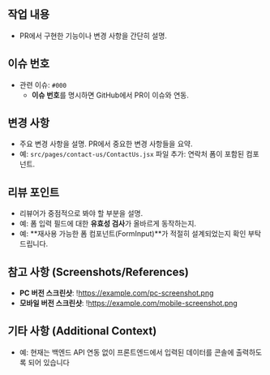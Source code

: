 ## 작업 내용

- PR에서 구현한 기능이나 변경 사항을 간단히 설명.

## 이슈 번호

- 관련 이슈: `#000`
  - **이슈 번호**를 명시하면 GitHub에서 PR이 이슈와 연동.

## 변경 사항

- 주요 변경 사항을 설명. PR에서 중요한 변경 사항들을 요약.
- 예: `src/pages/contact-us/ContactUs.jsx` 파일 추가: 연락처 폼이 포함된 컴포넌트.

## 리뷰 포인트

- 리뷰어가 중점적으로 봐야 할 부분을 설명.
- 예: 폼 입력 필드에 대한 **유효성 검사**가 올바르게 동작하는지.
- 예: **재사용 가능한 폼 컴포넌트(FormInput)**가 적절히 설계되었는지 확인 부탁드립니다.

## 참고 사항 (Screenshots/References)

- **PC 버전 스크린샷**:
  !https://example.com/pc-screenshot.png
- **모바일 버전 스크린샷**:
  !https://example.com/mobile-screenshot.png

## 기타 사항 (Additional Context)

- 예: 현재는 백엔드 API 연동 없이 프론트엔드에서 입력된 데이터를 콘솔에 출력하도록 되어 있습니다
